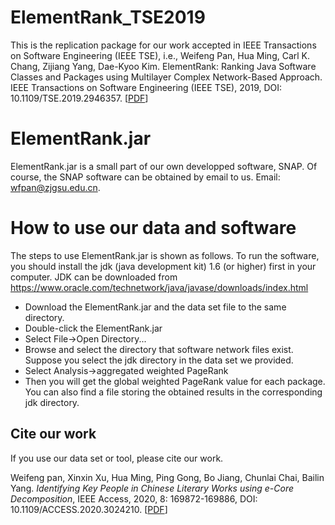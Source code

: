 # ElementRank_TSE2019
This is the replication package for our work accepted in IEEE Transactions on Software Engineering (IEEE TSE), i.e., Weifeng Pan, Hua Ming, Carl K. Chang, Zijiang Yang, Dae-Kyoo Kim. ElementRank: Ranking Java Software Classes and Packages using Multilayer Complex Network-Based Approach. IEEE Transactions on Software Engineering (IEEE TSE), 2019, DOI: 10.1109/TSE.2019.2946357. [[PDF](https://ieeexplore.ieee.org/document/8862895)]

# ElementRank.jar
ElementRank.jar is a small part of our own developped software, SNAP. Of course, the SNAP software can be obtained by email to us. Email: wfpan@zjgsu.edu.cn.

# How to use our data and software
The steps to use ElementRank.jar is shown as follows. To run the software, you should install the jdk (java development kit) 1.6 (or higher) first in your computer. JDK can be downloaded from https://www.oracle.com/technetwork/java/javase/downloads/index.html
- Download the ElementRank.jar and the data set file to the same directory.
- Double-click the ElementRank.jar
- Select File->Open Directory...
- Browse and select the directory that software network files exist. Suppose you select the jdk directory in the data set we provided.
- Select Analysis->aggregated weighted PageRank
- Then you will get the global weighted PageRank value for each package. You can also find a file storing the obtained results in the corresponding jdk directory.

## Cite our work
If you use our data set or tool, please cite our work.

Weifeng pan, Xinxin Xu, Hua Ming, Ping Gong, Bo Jiang, Chunlai Chai, Bailin Yang. <i>Identifying Key People in Chinese Literary Works using e-Core Decomposition</i>, IEEE Access, 2020, 8: 169872-169886, DOI: 10.1109/ACCESS.2020.3024210. [[PDF](https://ieeexplore.ieee.org/document/9197583)]

